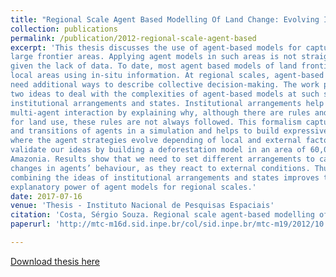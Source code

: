 ```yaml
---
title: "Regional Scale Agent Based Modelling Of Land Change: Evolving Institutional Arrangements In Frontier Areas"
collection: publications
permalink: /publication/2012-regional-scale-agent-based
excerpt: 'This thesis discusses the use of agent-based models for capturing land change in
large frontier areas. Applying agent models in such areas is not straightforward,
given the lack of data. To date, most agent based models of land frontiers study
local areas using in-situ information. At regional scales, agent-based modellers
need additional ways to describe collective decision-making. The work presents
two ideas to deal with the complexities of agent-based models at such scales:
institutional arrangements and states. Institutional arrangements help to model
multi-agent interaction by explaining why, although there are rules and norms
for land use, these rules are not always followed. This formalism captures states
and transitions of agents in a simulation and helps to build expressive models,
where the agent strategies evolve depending of local and external factors. We
validate our ideas by building a deforestation model in an area of 60,000 km2 in
Amazonia. Results show that we need to set different arrangements to capture
changes in agents’ behaviour, as they react to external conditions. Thus,
combining the ideas of institutional arrangements and states improves the
explanatory power of agent models for regional scales.'
date: 2017-07-16
venue: 'Thesis - Instituto Nacional de Pesquisas Espaciais'
citation: 'Costa, Sérgio Souza. Regional scale agent-based modelling of land change: evolving institutional arrangements in frontier areas – São José dos Campos : INPE, 2012.'
paperurl: 'http://mtc-m16d.sid.inpe.br/col/sid.inpe.br/mtc-m19/2012/10.30.12.50/doc/publicacao.pdf'

---
```


[Download thesis here](http://mtc-m16d.sid.inpe.br/col/sid.inpe.br/mtc-m19/2012/10.30.12.50/doc/publicacao.pdf)


